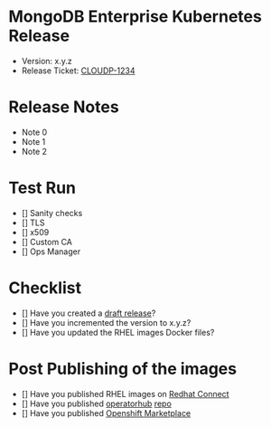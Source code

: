 # MongoDB Enterprise Kubernetes Release

* Version: x.y.z
* Release Ticket: [CLOUDP-1234](https://jira.mongodb.com/browse/CLOUDP-1234)

# Release Notes

* Note 0
* Note 1
* Note 2

# Test Run

* [] Sanity checks
* [] TLS
* [] x509
* [] Custom CA
* [] Ops Manager

# Checklist

* [] Have you created a [draft release](https://github.com/mongodb/mongodb-kubernetes-operator/releases/new)?
* [] Have you incremented the version to x.y.z?
* [] Have you updated the RHEL images Docker files?

# Post Publishing of the images

* [] Have you published RHEL images on [Redhat Connect](https://connect.redhat.com)
* [] Have you published [operatorhub](https://operatorhub.io) [repo](https://github.com/operator-framework/community-operators)
* [] Have you published [Openshift Marketplace](https://connect.redhat.com)
